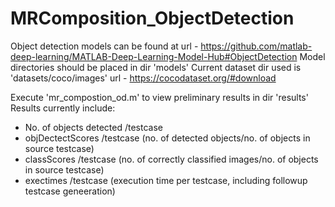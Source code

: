 # MRComposition_ObjectDetection

Object detection models can be found at url - https://github.com/matlab-deep-learning/MATLAB-Deep-Learning-Model-Hub#ObjectDetection
Model directories should be placed in dir 'models'
Current dataset dir used is 'datasets/coco/images' url - https://cocodataset.org/#download

Execute 'mr_compostion_od.m' to view preliminary results in dir 'results'
Results currently include:
- No. of objects detected /testcase
- objDectectScores /testcase (no. of detected objects/no. of objects in source testcase)
- classScores /testcase (no. of correctly classified images/no. of objects in source testcase)
- exectimes /testcase (execution time per testcase, including followup testcase geneeration)
